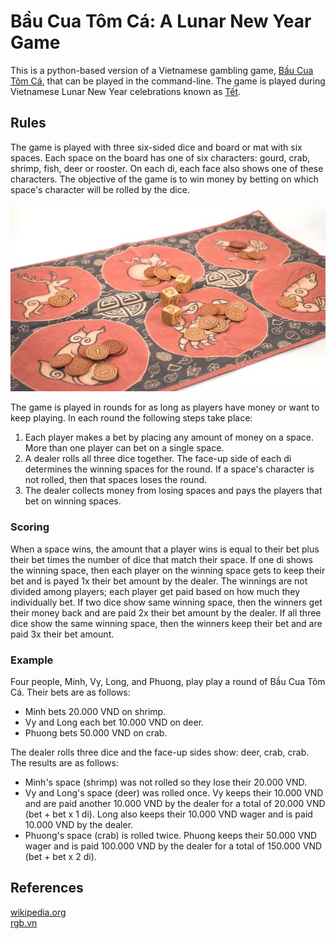 # Bầu Cua Tôm Cá: A Lunar New Year Game
This is a python-based version of a Vietnamese gambling game, [Bầu Cua Tôm Cá](https://en.wikipedia.org/wiki/Bầu_cua_cá_c%E1%BB%8Dp), that can be played in the command-line. The game is played during Vietnamese Lunar New Year celebrations known as [Tết](https://en.wikipedia.org/wiki/Tết).

## Rules
The game is played with three six-sided dice and board or mat with six spaces. Each space on the board has one of six characters: gourd, crab, shrimp, fish, deer or rooster. On each di, each face also shows one of these characters. The objective of the game is to win money by betting on which space's character will be rolled by the dice.

![Photo of Game Mat and Dice](game_mat_and_dice.jpg)

The game is played in rounds for as long as players have money or want to keep playing. In each round the following steps take place:
1. Each player makes a bet by placing any amount of money on a space. More than one player can bet on a single space.
2. A dealer rolls all three dice together. The face-up side of each di determines the winning spaces for the round. If a space's character is not rolled, then that spaces loses the round.
3. The dealer collects money from losing spaces and pays the players that bet on winning spaces.
### Scoring
When a space wins, the amount that a player wins is equal to their bet plus their bet times the number of dice that match their space. If one di shows the winning space, then each player on the winning space gets to keep their bet and is payed 1x their bet amount by the dealer. The winnings are not divided among players; each player get paid based on how much they individually bet. If two dice show same winning space, then the winners get their money back and are paid 2x their bet amount by the dealer. If all three dice show the same winning space, then the winners keep their bet and are paid 3x their bet amount.

### Example
Four people, Minh, Vy, Long, and Phuong, play play a round of Bầu Cua Tôm Cá. Their bets are as follows:
* Minh bets 20.000 VND on shrimp.
* Vy and Long each bet 10.000 VND on deer.
* Phuong bets 50.000 VND on crab.

The dealer rolls three dice and the face-up sides show: deer, crab, crab. The results are as follows:
* Minh's space (shrimp) was not rolled so they lose their 20.000 VND.
* Vy and Long's space (deer) was rolled once. Vy keeps their 10.000 VND and are paid another 10.000 VND by the dealer for a total of 20.000 VND (bet + bet x 1 di). Long also keeps their 10.000 VND wager and is paid 10.000 VND by the dealer.
* Phuong's space (crab) is rolled twice. Phuong keeps their 50.000 VND wager and is paid 100.000 VND by the dealer for a total of 150.000 VND (bet + bet x 2 di).

## References
[wikipedia.org](https://en.wikipedia.org/wiki/Bầu_cua_cá_c%E1%BB%8Dp)<br/>
[rgb.vn](https://rgb.vn/bau-cua-tom-ca-the-feast/)
